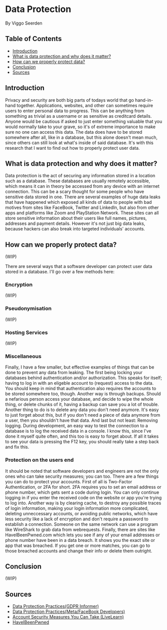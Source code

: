 # Data Protection
By Viggo Seerden

## Table of Contents

- [Introduction](https://github.com/ViggoSeerden/FHICT-S3-Portfolio/blob/main/Research%20Report:%20Data%20Protection.md#introduction)
- [What is data protection and why does it matter?](https://github.com/ViggoSeerden/FHICT-S3-Portfolio/blob/main/Research%20Report:%20Data%20Protection.md#what-is-data-protection-and-why-does-it-matter)
- [How can we properly protect data?](https://github.com/ViggoSeerden/FHICT-S3-Portfolio/blob/main/Research%20Report:%20Data%20Protection.md#how-can-we-properly-protect-data)
- [Conclusion](https://github.com/ViggoSeerden/FHICT-S3-Portfolio/blob/main/Research%20Report:%20Data%20Protection.md#conclusion)
- [Sources](https://github.com/ViggoSeerden/FHICT-S3-Portfolio/blob/main/Research%20Report:%20Data%20Protection.md#sources)

## Introduction

Privacy and security are both big parts of todays world that go hand-in-hand together. Applications, websites, and other can sometimes require users to enter personal data to progress. This can be anything from something as trivial as a username or as sensitive as creditcard details. Anyone would be cautious if asked to just enter something valuable that you would normally take to your grave, so it's of extreme importance to make sure no one can access this data. The data does have to be stored somewhere after all, like in a database, but this alone doesn't mean much, since others can still look at what's inside of said database. It's with this research that I want to find out how to properly protect user data.

## What is data protection and why does it matter?

Data protection is the act of securing any information stored in a location such as a database. These databases are usually remotely accessible, which means it can in theory be accessed from any device with an internet connection. This can be a scary thought for some people who have sensitive data stored in one. There are several examples of huge data leaks that have happened which exposed all kinds of data to people with bad motives from sites like FaceBook, Twitter and LinkedIn, but also from other apps and platforms like Zoom and PlayStation Network. These sites can all store sensitive information about their users like full names, pictures, addresses and payment details. However it's not just big data leaks, because hackers can also break into targeted individuals' accounts. 

## How can we properly protect data?

(WIP)

There are several ways that a software developer can protect user data stored in a database. I'll go over a few methods here:

### Encryption

(WIP)

### Pseudonymisation

(WIP)

### Hosting Services

(WIP)

### Miscellaneous

Finally, I have a few smaller, but effective examples of things that can be done to prevent any data from leaking. The first being locking your databases behind authentication and/or authorization. This speaks for itself; having to log in with an eligeble account to (request) access to the data. You should keep in mind that authentication also requires the accounts to be stored somewhere too, though. Another way is through backups. Should a nefarious person access your database, and decide to wipe the whole thing, or delete chunks of it, having a backup can save you a lot of trouble. Another thing to do is to delete any data you don't need anymore. It's easy to just forget about this, but if you don't need a piece of data anymore from a user, then you shouldn't have that data. And last but not least: Removing logging. During development, an easy way to test the connection to a database is to log the received data in a console. I know this, since I've done it myself quite often, and this too is easy to forget about. If all it takes to see your data is pressing the F12 key, you should really take a step back and fix this. 

### Protection on the users end

It should be noted that software developers and engineers are not the only ones who can take security measures; you can too. There are a few things you can do to protect your accounts. First of all is Two-Factor Authentication, or 2FA for short. 2FA requires you to set an email address or phone number, which gets sent a code during login. You can only continue logging in if you enter the received code on the website or app you're trying to log into. Another way is by clearing cache, to destroy any possible traces of login information, making your login information more complicated, deleting unneccessary accounts, or avoiding public networks, which have less security like a lack of encryption and don't require a password to establish a connection. Someone on the same network can use a program like WireShark to grab data from webrequests. Finally, there are sites like HaveIBeenPwned.com which lets you see if any of your email addresses or phone number have been in a data breach. It shows you the exact site or app that was breached. If you get one or more matches, you can go to those breached accounts and change their info or delete them outright.

## Conclusion

(WIP)

## Sources

- [Data Protection Practices(GDPR Informer)](https://gdprinformer.com/gdpr-articles/6-essential-data-protection-methods)
- [Data Protection Practices(Meta/FaceBook Developers)](https://developers.facebook.com/docs/development/data-security)
- [Account Security Measures You Can Take (LiveLearn)](https://livelearn.ca/article/digital-citizenship/5-easy-things-you-can-do-now-to-keep-your-accounts-secure/)
- [HaveIBeenPwned](https://haveibeenpwned.com/)
